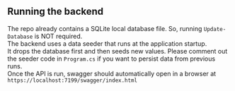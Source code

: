 ## Running the backend
The repo already contains a SQLite local database file. So, running `Update-Database` is NOT required.\
The backend uses a data seeder that runs at the application startup.\
It drops the database first and then seeds new values. Please comment out the seeder code in `Program.cs` if you want to persist data from previous runs.\
Once the API is run, swagger should automatically open in a browser at `https://localhost:7199/swagger/index.html`